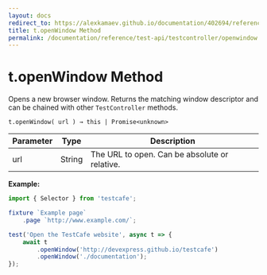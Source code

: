 ```yaml
---
layout: docs
redirect_to: https://alexkamaev.github.io/documentation/402694/reference/test-api/testcontroller/openwindow
title: t.openWindow Method
permalink: /documentation/reference/test-api/testcontroller/openwindow.html
---
```


# t.openWindow Method

Opens a new browser window. Returns the matching window descriptor and can be chained with other `TestController` methods.

```text
t.openWindow( url ) → this | Promise<unknown>
```

Parameter | Type | Description
--------- | ---- | ------------
url | String | The URL to open. Can be absolute or relative.

**Example:**

```js
import { Selector } from 'testcafe';

fixture `Example page`
    .page `http://www.example.com/`;

test('Open the TestCafe website', async t => {
    await t
        .openWindow('http://devexpress.github.io/testcafe')
        .openWindow('./documentation');
});
```
